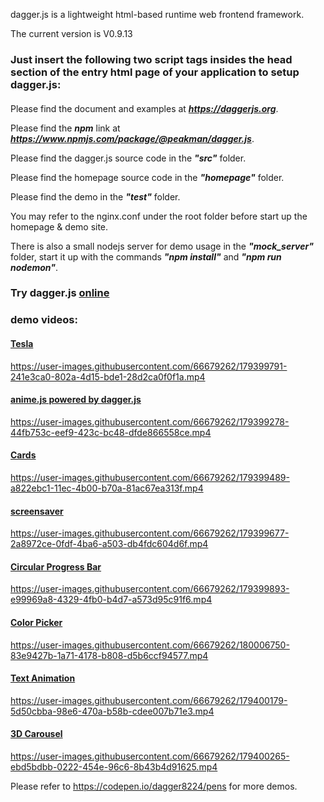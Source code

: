 dagger.js is a lightweight html-based runtime web frontend framework.

The current version is V0.9.13  

### Just insert the following two script tags insides the head section of the entry html page of your application to setup dagger.js:  
#### <script type="module" crossorigin="anonymous" src="https://assets.codepen.io/5782383/dagger.release.js" defer></script>
#### <script type="dagger/configs"></script><!-- dagger configs -->

Please find the document and examples at ***https://daggerjs.org***.

Please find the ***npm*** link at ***https://www.npmjs.com/package/@peakman/dagger.js***.

Please find the dagger.js source code in the ***"src"*** folder.

Please find the homepage source code in the ***"homepage"*** folder.

Please find the demo in the ***"test"*** folder.

You may refer to the nginx.conf under the root folder before start up the homepage & demo site.

There is also a small nodejs server for demo usage in the ***"mock_server"*** folder, start it up with the commands ***"npm install"*** and ***"npm run nodemon"***.  

### Try dagger.js [online](https://codepen.io/dagger8224/pen/ZErWBpB)  

### demo videos:  

#### [Tesla](https://codepen.io/dagger8224/pen/RwMGvPv?editors=1010)
https://user-images.githubusercontent.com/66679262/179399791-241e3ca0-802a-4d15-bde1-28d2ca0f0f1a.mp4

#### [anime.js powered by dagger.js](https://codepen.io/dagger8224/pen/eYMpzvB)
https://user-images.githubusercontent.com/66679262/179399278-44fb753c-eef9-423c-bc48-dfde866558ce.mp4

#### [Cards](https://codepen.io/dagger8224/pen/zYWGGOY?editors=1100)
https://user-images.githubusercontent.com/66679262/179399489-a822ebc1-11ec-4b00-b70a-81ac67ea313f.mp4

#### [screensaver](https://codepen.io/dagger8224/pen/rNdOBmB?editors=1010)
https://user-images.githubusercontent.com/66679262/179399677-2a8972ce-0fdf-4ba6-a503-db4fdc604d6f.mp4

#### [Circular Progress Bar](https://codepen.io/dagger8224/pen/dympJXz?editors=1010)
https://user-images.githubusercontent.com/66679262/179399893-e99969a8-4329-4fb0-b4d7-a573d95c91f6.mp4

#### [Color Picker](https://codepen.io/dagger8224/pen/vYRmGJp?editors=1010)
https://user-images.githubusercontent.com/66679262/180006750-83e9427b-1a71-4178-b808-d5b6ccf94577.mp4

#### [Text Animation](https://codepen.io/dagger8224/pen/JjLXppg)
https://user-images.githubusercontent.com/66679262/179400179-5d50cbba-98e6-470a-b58b-cdee007b71e3.mp4

#### [3D Carousel](https://codepen.io/dagger8224/pen/JjLRbmz)
https://user-images.githubusercontent.com/66679262/179400265-ebd5bdbb-0222-454e-96c6-8b43b4d91625.mp4

Please refer to https://codepen.io/dagger8224/pens for more demos.
